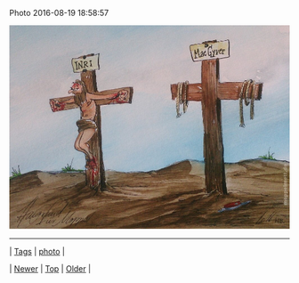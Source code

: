 <!--
title: Photo 2016-08-19 18
date: 2020-06-28T15:27:00.125Z
tags: photo
-->


Photo 2016-08-19 18:58:57

![](149185597399-0.jpg)

<!--BOTTOM-POST-NAVIGATION-->
---

| [Tags](tags.md) | [photo](tag-photo.md) |

| [Newer](148993926384.md) | [Top](index.md) | [Older](149185609104.md) |